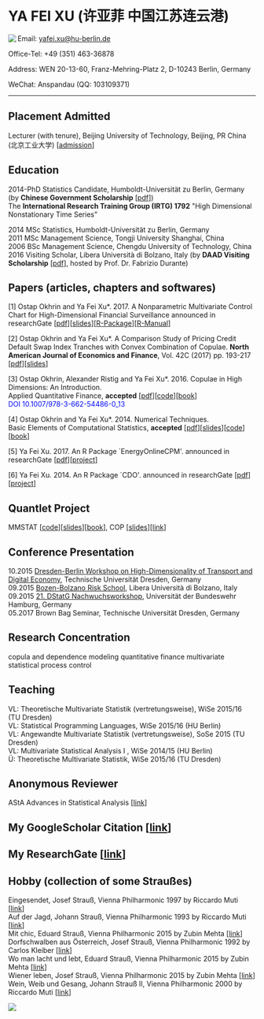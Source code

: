 YA FEI XU (许亚菲 中国江苏连云港)
=======================

<img src="https://scholar.google.com/citations?view_op=view_photo&user=QpRUvNIAAAAJ&citpid=5" align="left">

Email: <span style="color: #030af4;">yafei.xu@hu-berlin.de</span>  

Office-Tel: +49 (351) 463-36878

Address: WEN 20-13-60, Franz-Mehring-Platz 2, D-10243 Berlin, Germany

WeChat: Anspandau (QQ: 103109371)

***



## Placement Admitted

Lecturer (with tenure), Beijing University of Technology, Beijing, PR China (北京工业大学) [[admission](https://github.com/YafeiXu/working_paper/blob/master/2017bjutAnnouncement.pdf)]


## Education  
2014-PhD Statistics Candidate, Humboldt-Universität zu Berlin, Germany (by **Chinese Government Scholarship** [[pdf](https://github.com/YafeiXu/working_paper/blob/master/CSC-certificate.pdf)])  
The **International Research Training Group (IRTG) 1792** "High Dimensional Nonstationary Time Series" 

2014 MSc Statistics, Humboldt-Universität zu Berlin, Germany  
2011 MSc Management Science, Tongji University Shanghai, China  
2006 BSc Management Science, Chengdu University of Technology, China  
2016 Visiting Scholar, Libera Università di Bolzano, Italy (by **DAAD Visiting Scholarship** [[pdf](https://github.com/YafeiXu/working_paper/blob/master/DAAD-certificate.pdf)], hosted by Prof. Dr. Fabrizio Durante)   

## Papers (articles, chapters and softwares)
[1] Ostap Okhrin and Ya Fei Xu\*. 2017. A Nonparametric Multivariate Control Chart for High-Dimensional Financial Surveillance
announced in researchGate [[pdf](https://www.researchgate.net/publication/318447071_A_Nonparametric_Multivariate_Control_Chart_for_High-Dimensional_Financial_Surveillance)][[slides](https://www.researchgate.net/publication/316789269_A_Nonparametric_Control_Chart_for_Financial_Surveillance)][[R-Package](https://sites.google.com/site/energyonlinecpm/)][[R-Manual](https://www.researchgate.net/publication/313838019_Reference_Manual_An_R_Package_%27EnergyOnlineCPM%27)]


[2] Ostap Okhrin and Ya Fei Xu\*. A Comparison Study of Pricing Credit Default Swap Index Tranches with Convex Combination of Copulae.
**North American Journal of Economics and Finance**, Vol. 42C (2017) pp. 193-217 [[pdf](https://www.researchgate.net/profile/Yafei_Xu3/publication/315656346_A_Comparison_Study_of_Pricing_Credit_Default_Swap_Index_Tranches_with_Convex_Combination_of_Copulae/links/58d8b62692851c44d4ad31ab/A-Comparison-Study-of-Pricing-Credit-Default-Swap-Index-Tranches-with-Convex-Combination-of-Copulae.pdf?origin=publication_detail&ev=pub_int_prw_xdl&msrp=KJWyapOcbS1qM2-8-QUeiPkzXABGdumLUBGrJn_yYbOFEGAfrWXJyudl_HNTRe8uPr_cBEHelAooD5M7K4x9tOM5zBlki-Wxgy57TEgmrE4.RERLuvCDHo884hsPaxgakxdS5_P7mhvzME-KtKpNbJQbKCb2FSLaowkRxuy3vUyoOq85IOZplXr614ojKiHjaw.d3QS4kt7MODnknK5Jz5JarloZED10trIZzALAn6mXPWt-m2NRddqQfaapdExhYnCfHiqnn24aWRbAQqrTHPlPQ.suVvSKAr--U5eMaoPOKNLEhxbJnIf1RLdFfebdeA1t_o3NOa931gXVwcFbnf70hbda-oZRNMHi9Lnrl4h9e-Pw)][[slides](https://www.researchgate.net/profile/Yafei_Xu3/publication/315656346_A_Comparison_Study_of_Pricing_Credit_Default_Swap_Index_Tranches_with_Convex_Combination_of_Copulae/links/58d8b62692851c44d4ad31ab/A-Comparison-Study-of-Pricing-Credit-Default-Swap-Index-Tranches-with-Convex-Combination-of-Copulae.pdf?origin=publication_detail&ev=pub_int_prw_xdl&msrp=KJWyapOcbS1qM2-8-QUeiPkzXABGdumLUBGrJn_yYbOFEGAfrWXJyudl_HNTRe8uPr_cBEHelAooD5M7K4x9tOM5zBlki-Wxgy57TEgmrE4.RERLuvCDHo884hsPaxgakxdS5_P7mhvzME-KtKpNbJQbKCb2FSLaowkRxuy3vUyoOq85IOZplXr614ojKiHjaw.d3QS4kt7MODnknK5Jz5JarloZED10trIZzALAn6mXPWt-m2NRddqQfaapdExhYnCfHiqnn24aWRbAQqrTHPlPQ.suVvSKAr--U5eMaoPOKNLEhxbJnIf1RLdFfebdeA1t_o3NOa931gXVwcFbnf70hbda-oZRNMHi9Lnrl4h9e-Pw)]  

[3] Ostap Okhrin, Alexander Ristig and Ya Fei Xu\*. 2016\. Copulae in High Dimensions: An Introduction.   
Applied Quantitative Finance, **accepted** [[pdf](https://github.com/YafeiXu/working_paper/blob/master/CHD_O2_AR_YFX.pdf)][[code](https://github.com/QuantLet/XFG3)][[book](http://www.springer.com/de/book/9783662544853)]  
<span style="color: #030af4;">DOI 10.1007/978-3-662-54486-0_13</span>  

[4] Ostap Okhrin and Ya Fei Xu\*. 2014\. Numerical Techniques.   
Basic Elements of Computational Statistics, **accepted** [[pdf](https://github.com/YafeiXu/working_paper/blob/master/BCS-paper-O2-YFX.pdf)][[slides](https://www.researchgate.net/profile/Yafei_Xu3/publication/315656363_Numerical_Techniques/links/58d8b8c1aca2727e5e06e6e2/Numerical-Techniques.pdf?origin=publication_detail&ev=pub_int_prw_xdl&msrp=wdRpkcop1S6fh1LNWVe41IqAcLDSKrYieUasJnTnLpzrZ_WEP5M4j5SFZDaojwp2Wc4jZN-d4h86b8WB66B4DEkIsFgKX3OTj3jb044Tx_s.AJD5KuWK6Cu1AGgdW8Dc2W0r3LjFRH7xyECZe9oaA932wPHe08OXf_7rfVXrCiWhtTE7jJfx96hs4VoPPKn6QQ.jgwKtEo1SrdpIeA6gVnnsrZq0SWvSvsmE1AZl9naOyD5F3LTcgzV1aLvismwkuttuoH6GaFDJTjthUPadRz1eg.8wDZQABJRdRjuus3BOrN5kwT86fAFxiWu_SHpN_NISQO28GKiy87qao7YdIyt_u8LeXGCPc_bnxxTTp-3yGvnA)][[code](https://github.com/YafeiXu/bscQuantlet)][[book](http://www.springer.com/gp/book/9783319553351)]  

[5] Ya Fei Xu. 2017\. An R Package `EnergyOnlineCPM'.   announced in researchGate [[pdf](https://www.researchgate.net/publication/313838019_Reference_Manual_An_R_Package_%27EnergyOnlineCPM%27)][[project](https://sites.google.com/site/energyonlinecpm/)]  

[6] Ya Fei Xu. 2014\. An R Package `CDO'.
announced in researchGate [[pdf](https://www.researchgate.net/publication/313837768_Reference_Manual_An_R_Package_%27CDO%27)][[project](https://sites.google.com/site/cdowithr/)]  
  
## Quantlet Project
MMSTAT [[code](https://github.com/QuantLet/MMSTAT)][[slides](https://www.researchgate.net/publication/315654977_MMSTAT_with_Shiny_Technology)][[book](http://www.springer.com/us/book/9783319177038)], COP [[slides](https://www.researchgate.net/profile/Yafei_Xu3/publication/315656520_COP-Project/links/58d8bb05aca2727e5e06e712/COP-Project.pdf?origin=publication_detail&ev=pub_int_prw_xdl&msrp=sxr75vmACuT7wy_6lw8-QYk8rrv4LYkTUB9loNLUTmy2xZHLSw7DIFPDikyMaSvHrjTJvJ7mVZ8G5zNf9bf96G26eQ-WwDO0aUnfQiI_Qdg.Bz-3xM6rsiDkwK74R9ZGdmi3HlT_HtmO8fAt2WRVAbZRoNrfFgxbxyXW37gU2jlCBWLHEtPIz_jd5UzWvuv-Sg.4wp5bVZecG5k7mR_8p9P9oaRG6LXj6dxe6XBg-DyAv6-dUVhoN2WSeSuzPlF9-IHY_ObqgiVz-FAycrTPufczA.-m2_BGaAS6Cxn-yQuSzgv6xpyoV6P8LKQjkRq1StI8egBy9tsV4M7Aoq2e7pZuL2ngayMJJ7fjAGt1LKMmTmNw)][[link](https://github.com/QuantLet/COP)]  

## Conference Presentation 
10.2015 [Dresden-Berlin Workshop on High-Dimensionality of Transport and Digital Economy](https://tu-dresden.de/bu/verkehr/ivw/osv/kooperation/events-1/dresden-berlin-workshop-2015), Technische Universität Dresden, Germany  
09.2015 [Bozen-Bolzano Risk School](http://pro1.unibz.it/projects/bz_risk_school/), Libera Università di Bolzano, Italy  
09.2015 [21\. DStatG Nachwuchsworkshop](http://www.dstatg.de/de/startseite/aktuelle-news/article/21-dstatg-nachwuchsworkshop-2015-in-hamburg/), Universität der Bundeswehr Hamburg, Germany  
05.2017 Brown Bag Seminar,  Technische Universität Dresden, Germany  
  
## Research Concentration  
copula and dependence modeling
quantitative finance
multivariate statistical process control
  
## Teaching
VL: Theoretische Multivariate Statistik (vertretungsweise), WiSe 2015/16 (TU Dresden)  
VL: Statistical Programming Languages, WiSe 2015/16 (HU Berlin)   
VL: Angewandte Multivariate Statistik (vertretungsweise), SoSe 2015 (TU Dresden)  
VL: Multivariate Statistical Analysis I , WiSe 2014/15 (HU Berlin)  
Ü: Theoretische Multivariate Statistik, WiSe 2015/16 (TU Dresden)  

## Anonymous Reviewer 
AStA Advances in Statistical Analysis [[link](http://www.springer.com/statistics/journal/10182)]  

## My GoogleScholar Citation [[link](https://scholar.google.com/citations?user=QpRUvNIAAAAJ&hl=en)]  

## My ResearchGate [[link](https://www.researchgate.net/profile/Ya_Fei_Xu_xuyafei_jiangsulianyungang)] 

## Hobby (collection of some Straußes)  
Eingesendet, Josef Strauß, Vienna Philharmonic 1997 by Riccardo Muti [[link](https://www.youtube.com/watch?v=hnXgmrXthIk)]  
Auf der Jagd, Johann Strauß, Vienna Philharmonic 1993 by Riccardo Muti [[link](https://www.youtube.com/watch?v=39RpnGSWb-U)]  
Mit chic, Eduard Strauß, Vienna Philharmonic 2015 by Zubin Mehta [[link](https://www.youtube.com/watch?v=rrPpLUI5m2w&feature=share&list=PLuBGjVk8rLS7BYfKSDSgT2imibf9nm1a4&index=17)]  
Dorfschwalben aus Österreich, Josef Strauß, Vienna Philharmonic 1992 by Carlos Kleiber [[link](https://www.youtube.com/watch?v=4pGa-E2rskA)]  
Wo man lacht und lebt, Eduard Strauß, Vienna Philharmonic 2015 by Zubin Mehta [[link](https://rutube.ru/video/9af8e9a1d9b0e9b657e6e45179ac5ba3/)]  
Wiener leben, Josef Strauß, Vienna Philharmonic 2015 by Zubin Mehta [[link](https://www.youtube.com/watch?v=R2uXQDS4btA)]  
Wein, Weib und Gesang, Johann Strauß II, Vienna Philharmonic 2000 by Riccardo Muti [[link](https://www.youtube.com/watch?v=hGqH6le7QoI)]


[![](//clustrmaps.com/map_v2.png?cl=0e1633&w=a&t=tt&d=ZEyQFXd6AhKiGuXzWw5CacldY3nE2Ujiv4HO4zmwEmQ&co=0b4975&ct=cdd4d9)](https://clustrmaps.com/site/19ncd "Visit tracker")

